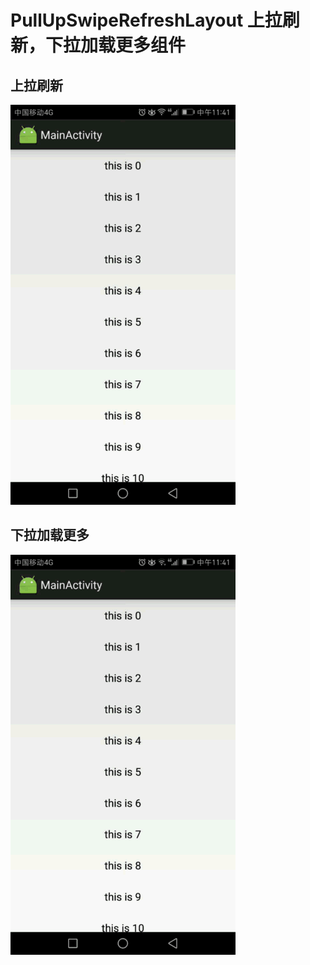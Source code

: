 # PullUpSwipeRefreshLayout 上拉刷新，下拉加载更多组件
## 上拉刷新
![](https://github.com/Vincent85/PullUpSwipeRefreshLayout/raw/master/screenshot/update.gif) <br />

## 下拉加载更多
![](https://github.com/Vincent85/PullUpSwipeRefreshLayout/raw/master/screenshot/loadmore.gif) <br />
